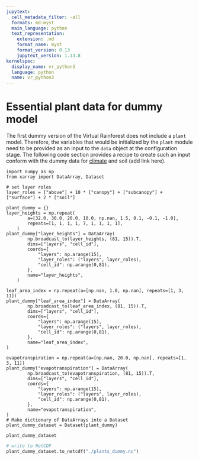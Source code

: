 ```yaml
---
jupytext:
  cell_metadata_filter: -all
  formats: md:myst
  main_language: python
  text_representation:
    extension: .md
    format_name: myst
    format_version: 0.13
    jupytext_version: 1.13.8
kernelspec:
  display_name: vr_python3
  language: python
  name: vr_python3
---
```


# Essential plant data for dummy model

The first dummy version of the Virtual Rainforest does not include a `plant` model.
Therefore, the variables that would be initialized by the `plant` module need to be
provided as an input to the `data` object at the configuration stage. The following code
section provides a recipe to create such an input conform with the dummy data for
[climate](./ERA5_preprocessing_example.md) and soil (add link here).

```{code-cell} ipython3
import numpy as np
from xarray import DataArray, Dataset

# set layer roles
layer_roles = ["above"] + 10 * ["canopy"] + ["subcanopy"] + ["surface"] + 2 * ["soil"]

plant_dummy = {}
layer_heights = np.repeat(
        a=[32.0, 30.0, 20.0, 10.0, np.nan, 1.5, 0.1, -0.1, -1.0],
        repeats=[1, 1, 1, 1, 7, 1, 1, 1, 1],
    )
plant_dummy["layer_heights"] = DataArray(
        np.broadcast_to(layer_heights, (81, 15)).T,
        dims=["layers", "cell_id"],
        coords={
            "layers": np.arange(15),
            "layer_roles": ("layers", layer_roles),
            "cell_id": np.arange(0,81),
        },
        name="layer_heights",
    )

leaf_area_index = np.repeat(a=[np.nan, 1.0, np.nan], repeats=[1, 3, 11])
plant_dummy["leaf_area_index"] = DataArray(
        np.broadcast_to(leaf_area_index, (81, 15)).T,
        dims=["layers", "cell_id"],
        coords={
            "layers": np.arange(15),
            "layer_roles": ("layers", layer_roles),
            "cell_id": np.arange(0,81),
        },
        name="leaf_area_index",
)

evapotranspiration = np.repeat(a=[np.nan, 20.0, np.nan], repeats=[1, 3, 11])
plant_dummy["evapotranspiration"] = DataArray(
        np.broadcast_to(evapotranspiration, (81, 15)).T,
        dims=["layers", "cell_id"],
        coords={
            "layers": np.arange(15),
            "layer_roles": ("layers", layer_roles),
            "cell_id": np.arange(0,81),
        },
        name="evapotranspiration",
)
# Make dictionary of DataArrays into a Dataset
plant_dummy_dataset = Dataset(plant_dummy)

plant_dummy_dataset
```

```python
# write to NetCDF
plant_dummy_dataset.to_netcdf("./plants_dummy.nc")
```
